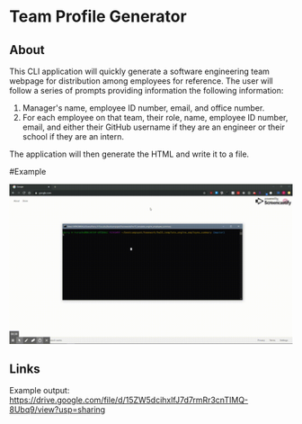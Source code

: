 # Team Profile Generator

## About

This CLI application will quickly generate a software engineering team webpage for distribution among employees for reference. The user will follow a series of prompts providing information the following information: 

1. Manager's name, employee ID number, email, and office number.
2. For each employee on that team, their role, name, employee ID number, email, and either their GitHub username if they are an engineer or their school if they are an intern.

The application will then generate the HTML and write it to a file.

#Example 

![Demo of app](https://github.com/hfurusho/hw10_template_engine_employee_summary/blob/master/assets/demo.gif)

## Links

Example output: https://drive.google.com/file/d/15ZW5dcihxlfJ7d7rmRr3cnTIMQ-8Ubq9/view?usp=sharing

